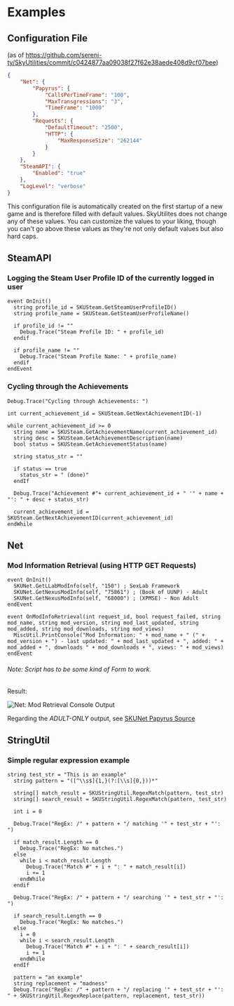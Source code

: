 # Examples 

## Configuration File 
(as of https://github.com/sereni-ty/SkyUtilities/commit/c0424877aa09038f27f62e38aede408d9cf07bee)

```json
{
    "Net": {
        "Papyrus": {
            "CallsPerTimeFrame": "100",
            "MaxTransgressions": "3",
            "TimeFrame": "1000"
        },
        "Requests": {
            "DefaultTimeout": "2500",
            "HTTP": {
                "MaxResponseSize": "262144"
            }
        }
    },
    "SteamAPI": {
        "Enabled": "true"
    },
    "LogLevel": "verbose"
}
```

This configuration file is automatically created on the first startup of a new game and is therefore filled with default values. SkyUtilites does not change any of these values. 
You can customize the values to your liking, though you can't go above these values as they're not only default values but also hard caps.

## SteamAPI

### Logging the Steam User Profile ID of the currently logged in user

```papyrus
event OnInit()
  string profile_id = SKUSteam.GetSteamUserProfileID()
  string profile_name = SKUSteam.GetSteamUserProfileName()

  if profile_id != ""
    Debug.Trace("Steam Profile ID: " + profile_id)
  endif
  
  if profile_name != ""
    Debug.Trace("Steam Profile Name: " + profile_name)
  endif
endEvent
```

### Cycling through the Achievements

```papyrus
Debug.Trace("Cycling through Achievements: ")

int current_achievement_id = SKUSteam.GetNextAchievementID(-1)

while current_achievement_id >= 0
  string name = SKUSteam.GetAchievementName(current_achievement_id)
  string desc = SKUSteam.GetAchievementDescription(name)
  bool status = SKUSteam.GetAchievementStatus(name)

  string status_str = ""

  if status == true
    status_str = " (done)"
  endIf

  Debug.Trace("Achievement #"+ current_achievement_id + " '" + name + "': " + desc + status_str)

  current_achievement_id = SKUSteam.GetNextAchievementID(current_achievement_id)
endWhile
```

## Net

### Mod Information Retrieval (using HTTP GET Requests)

```papyrus
event OnInit()
  SKUNet.GetLLabModInfo(self, "150") ; SexLab Framework
  SKUNet.GetNexusModInfo(self, "75861") ; (Book of UUNP) - Adult
  SKUNet.GetNexusModInfo(self, "68000") ; (XPMSE) - Non Adult
endEvent

event OnModInfoRetrieval(int request_id, bool request_failed, string mod_name, string mod_version, string mod_last_updated, string mod_added, string mod_downloads, string mod_views)
  MiscUtil.PrintConsole("Mod Information: " + mod_name + " (" + mod_version + ") - last updated: " + mod_last_updated + ", added: " + mod_added + ", downloads " + mod_downloads + ", views: " + mod_views)
endEvent
```

###### Note: Script has to be some kind of Form to work.

Result: 

![Net: Mod Retrieval Console Output][net-mod-ret-con-out]

Regarding the _ADULT-ONLY_ output, see [SKUNet Papyrus Source][repo_net_psc_link]

## StringUtil

### Simple regular expression example

```papyrus
string test_str = "This is an example"
  string pattern = "([^\\s$]{1,}(?:[\\s]{0,}))*"

  string[] match_result = SKUStringUtil.RegexMatch(pattern, test_str)
  string[] search_result = SKUStringUtil.RegexMatch(pattern, test_str)

  int i = 0

  Debug.Trace("RegEx: /" + pattern + "/ matching '" + test_str + "': ")

  if match_result.Length == 0
    Debug.Trace("RegEx: No matches.")
  else
    while i < match_result.Length
      Debug.Trace("Match #" + i + ": " + match_result[i])
      i += 1
    endWhile
  endif

  Debug.Trace("RegEx: /" + pattern + "/ searching '" + test_str + "': ")

  if search_result.Length == 0
    Debug.Trace("RegEx: No matches.")
  else
    i = 0
    while i < search_result.Length
      Debug.Trace("Match #" + i + ": " + search_result[i])
      i += 1
    endWhile
  endIf

  pattern = "an example"
  string replacement = "madness"
  Debug.Trace("RegEx: /" + pattern + "/ replacing '" + test_str + "': " + SKUStringUtil.RegexReplace(pattern, replacement, test_str))
```

[net-mod-ret-con-out]: http://i.imgur.com/quLfmcO.png
[repo_net_psc_link]: https://github.com/sereni-ty/SkyUtilities/blob/master/SkyUtilities/Papyrus%20Exports/SKUNet.psc#L23

